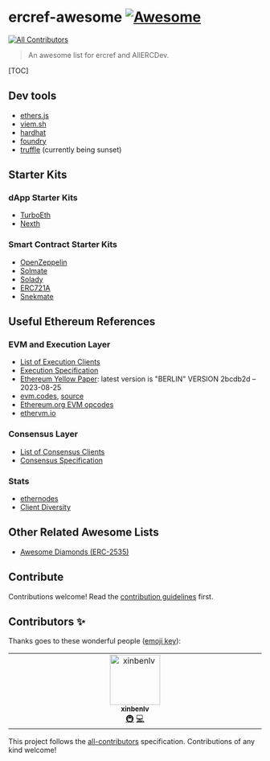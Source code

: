 # ercref-awesome [![Awesome](https://awesome.re/badge.svg)](https://awesome.re)
<!-- ALL-CONTRIBUTORS-BADGE:START - Do not remove or modify this section -->
[![All Contributors](https://img.shields.io/badge/all_contributors-1-orange.svg?style=flat-square)](#contributors-)
<!-- ALL-CONTRIBUTORS-BADGE:END -->

> An awesome list for ercref and AllERCDev.

[TOC] 

## Dev tools

- [ethers.js](https://ethers.js)
- [viem.sh](https://viem.sh/)
- [hardhat](https://hardhat.org/)
- [foundry](https://github.com/foundry-rs/foundry)
- [truffle](https://trufflesuite.com/) (currently being sunset)

## Starter Kits
### dApp Starter Kits

- [TurboEth](https://www.turboeth.xyz/)
- [Nexth](https://github.com/wslyvh/nexth)

### Smart Contract Starter Kits

- [OpenZeppelin](https://openzeppelin.com)
- [Solmate](https://github.com/transmissions11/solmate)
- [Solady](https://github.com/Vectorized/solady)
- [ERC721A](https://www.erc721a.org/)
- [Snekmate](https://github.com/pcaversaccio/snekmate)

## Useful Ethereum References

### EVM and Execution Layer

- [List of Execution Clients](https://ethereum.org/en/developers/docs/nodes-and-clients/#execution-clients)
- [Execution Specification](https://github.com/ethereum/execution-specs)
- [Ethereum Yellow Paper](https://ethereum.github.io/yellowpaper/paper.pdf): latest version is "BERLIN" VERSION 2bcdb2d – 2023-08-25
- [evm.codes](https://www.evm.codes/?fork=shanghai), [source](https://github.com/smlxl/evm.codes)
- [Ethereum.org EVM opcodes](https://ethereum.org/en/developers/docs/evm/opcodes/)
- [ethervm.io](https://ethervm.io/)

### Consensus Layer

- [List of Consensus Clients](https://ethereum.org/en/developers/docs/nodes-and-clients/#consensus-clients)
- [Consensus Specification](https://github.com/ethereum/consensus-specs)

### Stats

- [ethernodes](https://www.ethernodes.org/)
- [Client Diversity](https://clientdiversity.org/)


## Other Related Awesome Lists

- [Awesome Diamonds (ERC-2535)](https://github.com/mudgen/awesome-diamonds)

## Contribute

Contributions welcome! Read the [contribution guidelines](contributing.md) first.

## Contributors ✨

Thanks goes to these wonderful people ([emoji key](https://allcontributors.org/docs/en/emoji-key)):

<!-- ALL-CONTRIBUTORS-LIST:START - Do not remove or modify this section -->
<!-- prettier-ignore-start -->
<!-- markdownlint-disable -->
<table>
  <tbody>
    <tr>
      <td align="center" valign="top" width="14.28%"><a href="https://d3.cards/@ZainanZhou"><img src="https://avatars.githubusercontent.com/u/640325?v=4?s=100" width="100px;" alt="xinbenlv"/><br /><sub><b>xinbenlv</b></sub></a><br /><a href="#infra-xinbenlv" title="Infrastructure (Hosting, Build-Tools, etc)">🚇</a> <a href="https://github.com/ercref/awesome/commits?author=xinbenlv" title="Code">💻</a></td>
    </tr>
  </tbody>
</table>

<!-- markdownlint-restore -->
<!-- prettier-ignore-end -->

<!-- ALL-CONTRIBUTORS-LIST:END -->

This project follows the [all-contributors](https://github.com/all-contributors/all-contributors) specification. Contributions of any kind welcome!
